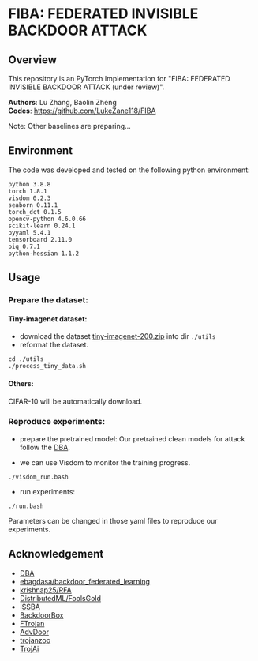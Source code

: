 # FIBA: FEDERATED INVISIBLE BACKDOOR ATTACK

## Overview
This repository is an PyTorch Implementation for "FIBA: FEDERATED INVISIBLE BACKDOOR ATTACK (under review)".

**Authors**: Lu Zhang, Baolin Zheng \
**Codes**: https://github.com/LukeZane118/FIBA

Note: Other baselines are preparing...
## Environment

The code was developed and tested on the following python environment: 
```
python 3.8.8
torch 1.8.1
visdom 0.2.3
seaborn 0.11.1
torch_dct 0.1.5
opencv-python 4.6.0.66
scikit-learn 0.24.1
pyyaml 5.4.1
tensorboard 2.11.0
piq 0.7.1
python-hessian 1.1.2
```

## Usage
### Prepare the dataset:
#### Tiny-imagenet dataset:

- download the dataset [tiny-imagenet-200.zip](https://tiny-imagenet.herokuapp.com/) into dir `./utils` 
- reformat the dataset.
```
cd ./utils
./process_tiny_data.sh
```

#### Others:
CIFAR-10 will be automatically download.

### Reproduce experiments: 

- prepare the pretrained model:
Our pretrained clean models for attack follow the [DBA](https://openreview.net/forum?id=rkgyS0VFvr).

- we can use Visdom to monitor the training progress.
```
./visdom_run.bash
```

- run experiments:
```
./run.bash
```
Parameters can be changed in those yaml files to reproduce our experiments.


## Acknowledgement 
- [DBA](https://github.com/AI-secure/DBA)
- [ebagdasa/backdoor_federated_learning](https://github.com/ebagdasa/backdoor_federated_learning)
- [krishnap25/RFA](https://github.com/krishnap25/RFA)
- [DistributedML/FoolsGold](https://github.com/DistributedML/FoolsGold)
- [ISSBA](https://github.com/yuezunli/ISSBA)
- [BackdoorBox](https://github.com/THUYimingLi/BackdoorBox/blob/main/core/attacks/ISSBA.py)
- [FTrojan](https://github.com/FTrojanAttack/FTrojan)
- [AdvDoor](https://github.com/ZQ-Struggle/AdvDoor)
- [trojanzoo](https://github.com/ain-soph/trojanzoo/blob/main/trojanvision/defenses/backdoor/input_filtering/strip.py)
- [TrojAi](https://github.com/lijiachun123/TrojAi)
